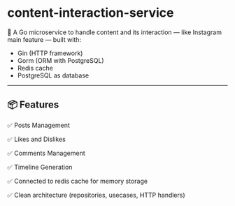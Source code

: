 ﻿# content-interaction-service

🚀 A Go microservice to handle content and its interaction — like Instagram main feature — built with:

- Gin (HTTP framework)
- Gorm (ORM with PostgreSQL)
- Redis cache
- PostgreSQL as database

---

## 📦 Features

✅ Posts Management

✅ Likes and Dislikes

✅ Comments Management

✅ Timeline Generation

✅ Connected to redis cache for memory storage

✅ Clean architecture (repositories, usecases, HTTP handlers)